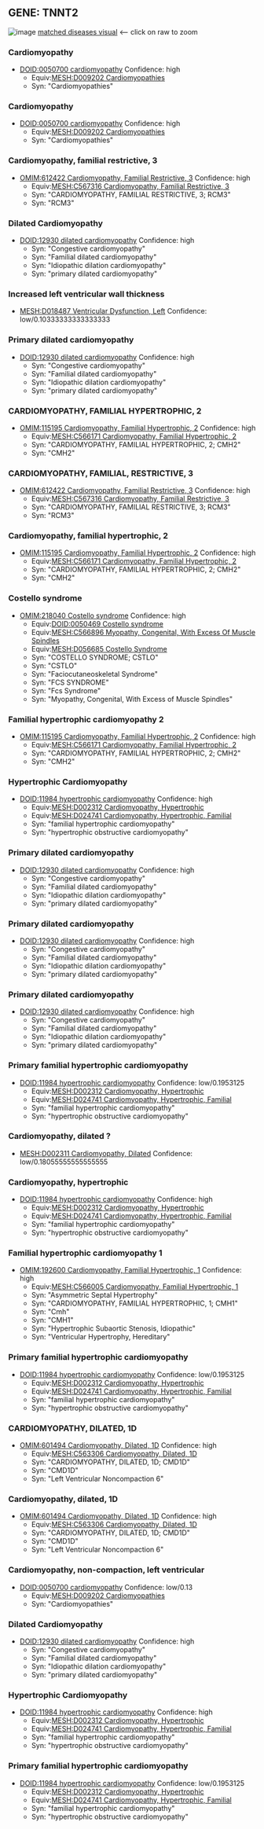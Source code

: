 
## GENE: TNNT2

![image](TNNT2.png)
[matched diseases visual](TNNT2.png)  <-- click on raw to zoom


### Cardiomyopathy
 * [DOID:0050700 cardiomyopathy](http://beta.monarchinitiative.org/disease/DOID:0050700) Confidence: high
    * Equiv:[MESH:D009202 Cardiomyopathies](http://beta.monarchinitiative.org/disease/MESH:D009202)
    * Syn: "Cardiomyopathies"

### Cardiomyopathy
 * [DOID:0050700 cardiomyopathy](http://beta.monarchinitiative.org/disease/DOID:0050700) Confidence: high
    * Equiv:[MESH:D009202 Cardiomyopathies](http://beta.monarchinitiative.org/disease/MESH:D009202)
    * Syn: "Cardiomyopathies"

### Cardiomyopathy, familial restrictive, 3
 * [OMIM:612422 Cardiomyopathy, Familial Restrictive, 3](http://beta.monarchinitiative.org/disease/OMIM:612422) Confidence: high
    * Equiv:[MESH:C567316 Cardiomyopathy, Familial Restrictive, 3](http://beta.monarchinitiative.org/disease/MESH:C567316)
    * Syn: "CARDIOMYOPATHY, FAMILIAL RESTRICTIVE, 3; RCM3"
    * Syn: "RCM3"

### Dilated Cardiomyopathy
 * [DOID:12930 dilated cardiomyopathy](http://beta.monarchinitiative.org/disease/DOID:12930) Confidence: high
    * Syn: "Congestive cardiomyopathy"
    * Syn: "Familial dilated cardiomyopathy"
    * Syn: "Idiopathic dilation cardiomyopathy"
    * Syn: "primary dilated cardiomyopathy"

### Increased left ventricular wall thickness
 * [MESH:D018487 Ventricular Dysfunction, Left](http://beta.monarchinitiative.org/disease/MESH:D018487) Confidence: low/0.10333333333333333

### Primary dilated cardiomyopathy
 * [DOID:12930 dilated cardiomyopathy](http://beta.monarchinitiative.org/disease/DOID:12930) Confidence: high
    * Syn: "Congestive cardiomyopathy"
    * Syn: "Familial dilated cardiomyopathy"
    * Syn: "Idiopathic dilation cardiomyopathy"
    * Syn: "primary dilated cardiomyopathy"

### CARDIOMYOPATHY, FAMILIAL HYPERTROPHIC, 2
 * [OMIM:115195 Cardiomyopathy, Familial Hypertrophic, 2](http://beta.monarchinitiative.org/disease/OMIM:115195) Confidence: high
    * Equiv:[MESH:C566171 Cardiomyopathy, Familial Hypertrophic, 2](http://beta.monarchinitiative.org/disease/MESH:C566171)
    * Syn: "CARDIOMYOPATHY, FAMILIAL HYPERTROPHIC, 2; CMH2"
    * Syn: "CMH2"

### CARDIOMYOPATHY, FAMILIAL, RESTRICTIVE, 3
 * [OMIM:612422 Cardiomyopathy, Familial Restrictive, 3](http://beta.monarchinitiative.org/disease/OMIM:612422) Confidence: high
    * Equiv:[MESH:C567316 Cardiomyopathy, Familial Restrictive, 3](http://beta.monarchinitiative.org/disease/MESH:C567316)
    * Syn: "CARDIOMYOPATHY, FAMILIAL RESTRICTIVE, 3; RCM3"
    * Syn: "RCM3"

### Cardiomyopathy, familial hypertrophic, 2
 * [OMIM:115195 Cardiomyopathy, Familial Hypertrophic, 2](http://beta.monarchinitiative.org/disease/OMIM:115195) Confidence: high
    * Equiv:[MESH:C566171 Cardiomyopathy, Familial Hypertrophic, 2](http://beta.monarchinitiative.org/disease/MESH:C566171)
    * Syn: "CARDIOMYOPATHY, FAMILIAL HYPERTROPHIC, 2; CMH2"
    * Syn: "CMH2"

### Costello syndrome
 * [OMIM:218040 Costello syndrome](http://beta.monarchinitiative.org/disease/OMIM:218040) Confidence: high
    * Equiv:[DOID:0050469 Costello syndrome](http://beta.monarchinitiative.org/disease/DOID:0050469)
    * Equiv:[MESH:C566896 Myopathy, Congenital, With Excess Of Muscle Spindles](http://beta.monarchinitiative.org/disease/MESH:C566896)
    * Equiv:[MESH:D056685 Costello Syndrome](http://beta.monarchinitiative.org/disease/MESH:D056685)
    * Syn: "COSTELLO SYNDROME; CSTLO"
    * Syn: "CSTLO"
    * Syn: "Faciocutaneoskeletal Syndrome"
    * Syn: "FCS SYNDROME"
    * Syn: "Fcs Syndrome"
    * Syn: "Myopathy, Congenital, With Excess of Muscle Spindles"

### Familial hypertrophic cardiomyopathy 2
 * [OMIM:115195 Cardiomyopathy, Familial Hypertrophic, 2](http://beta.monarchinitiative.org/disease/OMIM:115195) Confidence: high
    * Equiv:[MESH:C566171 Cardiomyopathy, Familial Hypertrophic, 2](http://beta.monarchinitiative.org/disease/MESH:C566171)
    * Syn: "CARDIOMYOPATHY, FAMILIAL HYPERTROPHIC, 2; CMH2"
    * Syn: "CMH2"

### Hypertrophic Cardiomyopathy
 * [DOID:11984 hypertrophic cardiomyopathy](http://beta.monarchinitiative.org/disease/DOID:11984) Confidence: high
    * Equiv:[MESH:D002312 Cardiomyopathy, Hypertrophic](http://beta.monarchinitiative.org/disease/MESH:D002312)
    * Equiv:[MESH:D024741 Cardiomyopathy, Hypertrophic, Familial](http://beta.monarchinitiative.org/disease/MESH:D024741)
    * Syn: "familial hypertrophic cardiomyopathy"
    * Syn: "hypertrophic obstructive cardiomyopathy"

### Primary dilated cardiomyopathy
 * [DOID:12930 dilated cardiomyopathy](http://beta.monarchinitiative.org/disease/DOID:12930) Confidence: high
    * Syn: "Congestive cardiomyopathy"
    * Syn: "Familial dilated cardiomyopathy"
    * Syn: "Idiopathic dilation cardiomyopathy"
    * Syn: "primary dilated cardiomyopathy"

### Primary dilated cardiomyopathy
 * [DOID:12930 dilated cardiomyopathy](http://beta.monarchinitiative.org/disease/DOID:12930) Confidence: high
    * Syn: "Congestive cardiomyopathy"
    * Syn: "Familial dilated cardiomyopathy"
    * Syn: "Idiopathic dilation cardiomyopathy"
    * Syn: "primary dilated cardiomyopathy"

### Primary dilated cardiomyopathy
 * [DOID:12930 dilated cardiomyopathy](http://beta.monarchinitiative.org/disease/DOID:12930) Confidence: high
    * Syn: "Congestive cardiomyopathy"
    * Syn: "Familial dilated cardiomyopathy"
    * Syn: "Idiopathic dilation cardiomyopathy"
    * Syn: "primary dilated cardiomyopathy"

### Primary familial hypertrophic cardiomyopathy
 * [DOID:11984 hypertrophic cardiomyopathy](http://beta.monarchinitiative.org/disease/DOID:11984) Confidence: low/0.1953125
    * Equiv:[MESH:D002312 Cardiomyopathy, Hypertrophic](http://beta.monarchinitiative.org/disease/MESH:D002312)
    * Equiv:[MESH:D024741 Cardiomyopathy, Hypertrophic, Familial](http://beta.monarchinitiative.org/disease/MESH:D024741)
    * Syn: "familial hypertrophic cardiomyopathy"
    * Syn: "hypertrophic obstructive cardiomyopathy"

### Cardiomyopathy, dilated ?
 * [MESH:D002311 Cardiomyopathy, Dilated](http://beta.monarchinitiative.org/disease/MESH:D002311) Confidence: low/0.18055555555555555

### Cardiomyopathy, hypertrophic
 * [DOID:11984 hypertrophic cardiomyopathy](http://beta.monarchinitiative.org/disease/DOID:11984) Confidence: high
    * Equiv:[MESH:D002312 Cardiomyopathy, Hypertrophic](http://beta.monarchinitiative.org/disease/MESH:D002312)
    * Equiv:[MESH:D024741 Cardiomyopathy, Hypertrophic, Familial](http://beta.monarchinitiative.org/disease/MESH:D024741)
    * Syn: "familial hypertrophic cardiomyopathy"
    * Syn: "hypertrophic obstructive cardiomyopathy"

### Familial hypertrophic cardiomyopathy 1
 * [OMIM:192600 Cardiomyopathy, Familial Hypertrophic, 1](http://beta.monarchinitiative.org/disease/OMIM:192600) Confidence: high
    * Equiv:[MESH:C566005 Cardiomyopathy, Familial Hypertrophic, 1](http://beta.monarchinitiative.org/disease/MESH:C566005)
    * Syn: "Asymmetric Septal Hypertrophy"
    * Syn: "CARDIOMYOPATHY, FAMILIAL HYPERTROPHIC, 1; CMH1"
    * Syn: "Cmh"
    * Syn: "CMH1"
    * Syn: "Hypertrophic Subaortic Stenosis, Idiopathic"
    * Syn: "Ventricular Hypertrophy, Hereditary"

### Primary familial hypertrophic cardiomyopathy
 * [DOID:11984 hypertrophic cardiomyopathy](http://beta.monarchinitiative.org/disease/DOID:11984) Confidence: low/0.1953125
    * Equiv:[MESH:D002312 Cardiomyopathy, Hypertrophic](http://beta.monarchinitiative.org/disease/MESH:D002312)
    * Equiv:[MESH:D024741 Cardiomyopathy, Hypertrophic, Familial](http://beta.monarchinitiative.org/disease/MESH:D024741)
    * Syn: "familial hypertrophic cardiomyopathy"
    * Syn: "hypertrophic obstructive cardiomyopathy"

### CARDIOMYOPATHY, DILATED, 1D
 * [OMIM:601494 Cardiomyopathy, Dilated, 1D](http://beta.monarchinitiative.org/disease/OMIM:601494) Confidence: high
    * Equiv:[MESH:C563306 Cardiomyopathy, Dilated, 1D](http://beta.monarchinitiative.org/disease/MESH:C563306)
    * Syn: "CARDIOMYOPATHY, DILATED, 1D; CMD1D"
    * Syn: "CMD1D"
    * Syn: "Left Ventricular Noncompaction 6"

### Cardiomyopathy, dilated, 1D
 * [OMIM:601494 Cardiomyopathy, Dilated, 1D](http://beta.monarchinitiative.org/disease/OMIM:601494) Confidence: high
    * Equiv:[MESH:C563306 Cardiomyopathy, Dilated, 1D](http://beta.monarchinitiative.org/disease/MESH:C563306)
    * Syn: "CARDIOMYOPATHY, DILATED, 1D; CMD1D"
    * Syn: "CMD1D"
    * Syn: "Left Ventricular Noncompaction 6"

### Cardiomyopathy, non-compaction, left ventricular
 * [DOID:0050700 cardiomyopathy](http://beta.monarchinitiative.org/disease/DOID:0050700) Confidence: low/0.13
    * Equiv:[MESH:D009202 Cardiomyopathies](http://beta.monarchinitiative.org/disease/MESH:D009202)
    * Syn: "Cardiomyopathies"

### Dilated Cardiomyopathy
 * [DOID:12930 dilated cardiomyopathy](http://beta.monarchinitiative.org/disease/DOID:12930) Confidence: high
    * Syn: "Congestive cardiomyopathy"
    * Syn: "Familial dilated cardiomyopathy"
    * Syn: "Idiopathic dilation cardiomyopathy"
    * Syn: "primary dilated cardiomyopathy"

### Hypertrophic Cardiomyopathy
 * [DOID:11984 hypertrophic cardiomyopathy](http://beta.monarchinitiative.org/disease/DOID:11984) Confidence: high
    * Equiv:[MESH:D002312 Cardiomyopathy, Hypertrophic](http://beta.monarchinitiative.org/disease/MESH:D002312)
    * Equiv:[MESH:D024741 Cardiomyopathy, Hypertrophic, Familial](http://beta.monarchinitiative.org/disease/MESH:D024741)
    * Syn: "familial hypertrophic cardiomyopathy"
    * Syn: "hypertrophic obstructive cardiomyopathy"

### Primary familial hypertrophic cardiomyopathy
 * [DOID:11984 hypertrophic cardiomyopathy](http://beta.monarchinitiative.org/disease/DOID:11984) Confidence: low/0.1953125
    * Equiv:[MESH:D002312 Cardiomyopathy, Hypertrophic](http://beta.monarchinitiative.org/disease/MESH:D002312)
    * Equiv:[MESH:D024741 Cardiomyopathy, Hypertrophic, Familial](http://beta.monarchinitiative.org/disease/MESH:D024741)
    * Syn: "familial hypertrophic cardiomyopathy"
    * Syn: "hypertrophic obstructive cardiomyopathy"
